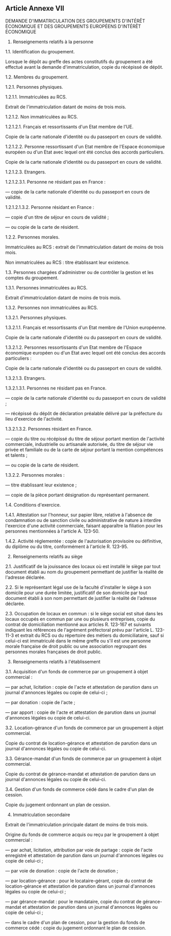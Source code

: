 Article Annexe VII
----
DEMANDE D'IMMATRICULATION DES GROUPEMENTS D'INTÉRÊT ÉCONOMIQUE ET DES
GROUPEMENTS EUROPÉENS D'INTÉRÊT ÉCONOMIQUE

1. Renseignements relatifs à la personne

1.1. Identification du groupement.

Lorsque le dépôt au greffe des actes constitutifs du groupement a été effectué
avant la demande d'immatriculation, copie du récépissé de dépôt.

1.2. Membres du groupement.

1.2.1. Personnes physiques.

1.2.1.1. Immatriculées au RCS.

Extrait de l'immatriculation datant de moins de trois mois.

1.2.1.2. Non immatriculées au RCS.

1.2.1.2.1. Français et ressortissants d'un Etat membre de l'UE.

Copie de la carte nationale d'identité ou du passeport en cours de validité.

1.2.1.2.2. Personne ressortissant d'un Etat membre de l'Espace économique
européen ou d'un Etat avec lequel ont été conclus des accords particuliers.

Copie de la carte nationale d'identité ou du passeport en cours de validité.

1.2.1.2.3. Etrangers.

1.2.1.2.3.1. Personne ne résidant pas en France :

― copie de la carte nationale d'identité ou du passeport en cours de validité.

1.2.1.2.1.3.2. Personne résidant en France :

― copie d'un titre de séjour en cours de validité ;

― ou copie de la carte de résident.

1.2.2. Personnes morales.

Immatriculées au RCS : extrait de l'immatriculation datant de moins de trois
mois.

Non immatriculées au RCS : titre établissant leur existence.

1.3. Personnes chargées d'administrer ou de contrôler la gestion et les comptes
du groupement.

1.3.1. Personnes immatriculées au RCS.

Extrait d'immatriculation datant de moins de trois mois.

1.3.2. Personnes non immatriculées au RCS.

1.3.2.1. Personnes physiques.

1.3.2.1.1. Français et ressortissants d'un Etat membre de l'Union européenne.

Copie de la carte nationale d'identité ou du passeport en cours de validité.

1.3.2.1.2. Personnes ressortissants d'un Etat membre de l'Espace économique
européen ou d'un Etat avec lequel ont été conclus des accords particuliers :

Copie de la carte nationale d'identité ou du passeport en cours de validité.

1.3.2.1.3. Etrangers.

1.3.2.1.3.1. Personnes ne résidant pas en France.

― copie de la carte nationale d'identité ou du passeport en cours de validité ;

― récépissé du dépôt de déclaration préalable délivré par la préfecture du lieu
d'exercice de l'activité.

1.3.2.1.3.2. Personnes résidant en France.

― copie du titre ou récépissé du titre de séjour portant mention de l'activité
commerciale, industrielle ou artisanale autorisée, du titre de séjour vie privée
et familiale ou de la carte de séjour portant la mention compétences et talents
;

― ou copie de la carte de résident.

1.3.2.2. Personnes morales :

― titre établissant leur existence ;

― copie de la pièce portant désignation du représentant permanent.

1.4. Conditions d'exercice.

1.4.1. Attestation sur l'honneur, sur papier libre, relative à l'absence de
condamnation ou de sanction civile ou administrative de nature à interdire
l'exercice d'une activité commerciale, faisant apparaître la filiation pour les
personnes mentionnées à l'article A. 123-50.

1.4.2. Activité réglementée : copie de l'autorisation provisoire ou définitive,
du diplôme ou du titre, conformément à l'article R. 123-95.

2. Renseignements relatifs au siège

2.1. Justificatif de la jouissance des locaux où est installé le siège par tout
document établi au nom du groupement permettant de justifier la réalité de
l'adresse déclarée.

2.2. Si le représentant légal use de la faculté d'installer le siège à son
domicile pour une durée limitée, justificatif de son domicile par tout document
établi à son nom permettant de justifier la réalité de l'adresse déclarée.

2.3. Occupation de locaux en commun : si le siège social est situé dans les
locaux occupés en commun par une ou plusieurs entreprises, copie du contrat de
domiciliation mentionné aux articles R. 123-167 et suivants indiquant les
références de l'agrément préfectoral prévu par l'article L. 123-11-3 et extrait
du RCS ou du répertoire des métiers du domiciliataire, sauf si celui-ci est
immatriculé dans le même greffe ou s'il est une personne morale française de
droit public ou une association regroupant des personnes morales françaises de
droit public.

3. Renseignements relatifs à l'établissement

3.1. Acquisition d'un fonds de commerce par un groupement à objet commercial :

― par achat, licitation : copie de l'acte et attestation de parution dans un
journal d'annonces légales ou copie de celui-ci ;

― par donation : copie de l'acte ;

― par apport : copie de l'acte et attestation de parution dans un journal
d'annonces légales ou copie de celui-ci.

3.2. Location-gérance d'un fonds de commerce par un groupement à objet
commercial.

Copie du contrat de location-gérance et attestation de parution dans un journal
d'annonces légales ou copie de celui-ci.

3.3. Gérance-mandat d'un fonds de commerce par un groupement à objet commercial.

Copie du contrat de gérance-mandat et attestation de parution dans un journal
d'annonces légales ou copie de celui-ci.

3.4. Gestion d'un fonds de commerce cédé dans le cadre d'un plan de cession.

Copie du jugement ordonnant un plan de cession.

4. Immatriculation secondaire

Extrait de l'immatriculation principale datant de moins de trois mois.

Origine du fonds de commerce acquis ou reçu par le groupement à objet commercial
:

― par achat, licitation, attribution par voie de partage : copie de l'acte
enregistré et attestation de parution dans un journal d'annonces légales ou
copie de celui-ci ;

― par voie de donation : copie de l'acte de donation ;

― par location-gérance : pour le locataire-gérant, copie du contrat de
location-gérance et attestation de parution dans un journal d'annonces légales
ou copie de celui-ci ;

― par gérance-mandat : pour le mandataire, copie du contrat de gérance-mandat et
attestation de parution dans un journal d'annonces légales ou copie de celui-ci
;

― dans le cadre d'un plan de cession, pour la gestion du fonds de commerce cédé
: copie du jugement ordonnant le plan de cession.
